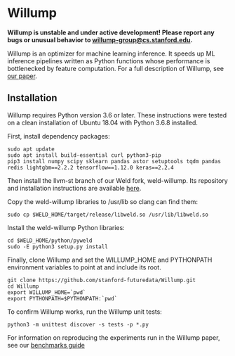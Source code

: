 # Willump

**Willump is unstable and under active development!  Please report any bugs or unusual behavior to [willump-group@cs.stanford.edu](mailto:willump-group@cs.stanford.edu).**

Willump is an optimizer for machine learning inference.  It speeds up ML inference pipelines
written as Python functions whose performance is bottlenecked by feature computation.
For a full description of Willump, see [our paper](https://arxiv.org/pdf/1906.01974.pdf).

## Installation

Willump requires Python version 3.6 or later.
These instructions were tested on a clean installation of Ubuntu 18.04 with Python 3.6.8 installed.

First, install dependency packages:

    sudo apt update
    sudo apt install build-essential curl python3-pip
    pip3 install numpy scipy sklearn pandas astor setuptools tqdm pandas redis lightgbm==2.2.2 tensorflow==1.12.0 keras==2.2.4
    
Then install the llvm-st branch of our Weld fork, weld-willump.
Its repository and installation instructions are available 
[here](https://github.com/stanford-futuredata/weld-willump/tree/llvm-st).

Copy the weld-willump libraries to /usr/lib so clang can find them:

    sudo cp $WELD_HOME/target/release/libweld.so /usr/lib/libweld.so
    
Install the weld-willump Python libraries:

    cd $WELD_HOME/python/pyweld
    sudo -E python3 setup.py install

Finally, clone Willump and set the WILLUMP_HOME and PYTHONPATH environment variables
to point at and include its root.

    git clone https://github.com/stanford-futuredata/Willump.git
    cd Willump
    export WILLUMP_HOME=`pwd`
    export PYTHONPATH=$PYTHONPATH:`pwd`

To confirm Willump works, run the Willump unit tests:

    python3 -m unittest discover -s tests -p *.py

For information on reproducing the experiments run in the Willump paper, see our
[benchmarks guide](https://github.com/stanford-futuredata/Willump/blob/master/BENCHMARKS.md)